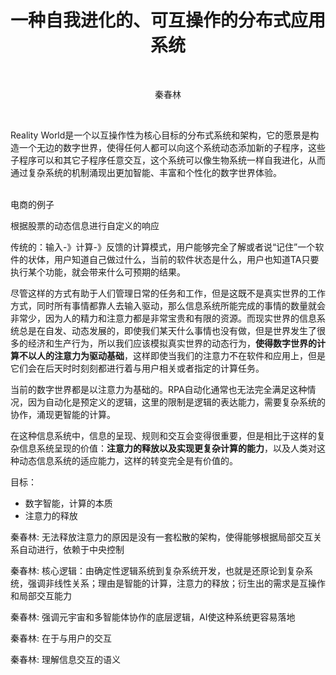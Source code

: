 <h1 align="center">一种自我进化的、可互操作的分布式应用系统</h1>
<br/>

<p align="center">秦春林</p>

<br/>

Reality World是一个以互操作性为核心目标的分布式系统和架构，它的愿景是构造一个无边的数字世界，使得任何人都可以向这个系统动态添加新的子程序，这些子程序可以和其它子程序任意交互，这个系统可以像生物系统一样自我进化，从而通过复杂系统的机制涌现出更加智能、丰富和个性化的数字世界体验。<br/><br/>

电商的例子

根据股票的动态信息进行自定义的响应



传统的：输入-》计算-》反馈的计算模式，用户能够完全了解或者说“记住”一个软件的状体，用户知道自己做过什么，当前的软件状态是什么，用户也知道TA只要执行某个功能，就会带来什么可预期的结果。

尽管这样的方式有助于人们管理日常的任务和工作，但是这既不是真实世界的工作方式，同时所有事情都靠人去输入驱动，那么信息系统所能完成的事情的数量就会非常少，因为人的精力和注意力都是非常宝贵和有限的资源。而现实世界的信息系统总是在自发、动态发展的，即使我们某天什么事情也没有做，但是世界发生了很多的经济和生产行为，所以我们应该模拟真实世界的动态行为，**使得数字世界的计算不以人的注意力为驱动基础**，这样即使当我们的注意力不在软件和应用上，但是它们会在后天时时刻刻都进行着与用户相关或者指定的计算任务。



当前的数字世界都是以注意力为基础的。RPA自动化通常也无法完全满足这种情况，因为自动化是预定义的逻辑，这里的限制是逻辑的表达能力，需要复杂系统的协作，涌现更智能的计算。

在这种信息系统中，信息的呈现、规则和交互会变得很重要，但是相比于这样的复杂信息系统呈现的价值：**注意力的释放以及实现更复杂计算的能力**，以及人类对这种动态信息系统的适应能力，这样的转变完全是有价值的。





目标：

- 数字智能，计算的本质
- 注意力的释放



秦春林:
无法释放注意力的原因是没有一套松散的架构，使得能够根据局部交互关系自动进行，依赖于中央控制

秦春林:
核心逻辑：由确定性逻辑系统到复杂系统开发，也就是还原论到复杂系统，强调非线性关系；理由是智能的计算，注意力的释放；衍生出的需求是互操作和局部交互能力

秦春林:
强调元宇宙和多智能体协作的底层逻辑，AI使这种系统更容易落地

秦春林:
在于与用户的交互

秦春林:
理解信息交互的语义